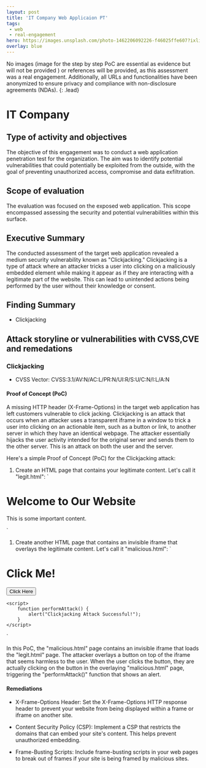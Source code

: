 ```yaml
---
layout: post
title: 'IT Company Web Applicaion PT'
tags:
 - web
 - real-engagement
hero: https://images.unsplash.com/photo-1462206092226-f46025ffe607?ixlib=rb-4.0.3&ixid=M3wxMjA3fDB8MHxwaG90by1wYWdlfHx8fGVufDB8fHx8fA%3D%3D&auto=format&fit=crop&w=1474&q=80
overlay: blue
---
```


No images (image for the step by step PoC are essential as evidence but will not be provided
) or references will be provided, as this assessment was a real engagement. Additionally, all URLs and functionalities have been anonymized to ensure privacy and compliance with non-disclosure agreements (NDAs). {: .lead} <!--break-->

# IT Company

## Type of activity and objectives
The objective of this engagement was to conduct a web application penetration test for the organization. The aim was to identify potential vulnerabilities that could potentially be exploited from the outside, with the goal of preventing unauthorized access, compromise and data exfiltration.
## Scope of evaluation
The evaluation was focused on the exposed web application. This scope encompassed assessing the security and potential vulnerabilities within this surface.
## Executive Summary 
The conducted assessment of the target web application revealed a medium security vulnerability known as "Clickjacking." Clickjacking is a type of attack where an attacker tricks a user into clicking on a maliciously embedded element while making it appear as if they are interacting with a legitimate part of the website. This can lead to unintended actions being performed by the user without their knowledge or consent.
## Finding Summary
- Clickjacking
## Attack storyline or vulnerabilities with CVSS,CVE and remedations
### Clickjacking
- CVSS Vector: CVSS:3.1/AV:N/AC:L/PR:N/UI:R/S:U/C:N/I:L/A:N
#### Proof of Concept (PoC)
A missing HTTP header (X-Frame-Options) in the target web application has left customers vulnerable to click jacking. Clickjacking is an attack that occurs when an attacker uses a transparent iframe in a window to trick a user into clicking on an actionable item, such as a button or link, to another server in which they have an identical webpage. The attacker essentially hijacks the user activity intended for the original server and sends them to the other server. This is an attack on both the user and the server.

Here's a simple Proof of Concept (PoC) for the Clickjacking attack:

1. Create an HTML page that contains your legitimate content. Let's call it "legit.html":
`
<!DOCTYPE html>
<html>
<head>
    <title>Legitimate Page</title>
</head>
<body>
    <h1>Welcome to Our Website</h1>
    <p>This is some important content.</p>
</body>
</html>
`

1. Create another HTML page that contains an invisible iframe that overlays the legitimate content. Let's call it "malicious.html":
`
<!DOCTYPE html>
<html>
<head>
    <title>Malicious Page</title>
    <style>
        iframe {
            position: absolute;
            top: 0;
            left: 0;
            width: 100%;
            height: 100%;
            opacity: 0;
        }
    </style>
</head>
<body>
    <iframe src="legit.html"></iframe>
    <h1>Click Me!</h1>
    <button onclick="performAttack()">Click Here</button>

    <script>
        function performAttack() {
            alert("Clickjacking Attack Successful!");
        }
    </script>
</body>
</html>
`

In this PoC, the "malicious.html" page contains an invisible iframe that loads the "legit.html" page. The attacker overlays a button on top of the iframe that seems harmless to the user. When the user clicks the button, they are actually clicking on the button in the overlaying "malicious.html" page, triggering the "performAttack()" function that shows an alert.


#### Remediations
- X-Frame-Options Header: Set the X-Frame-Options HTTP response header to prevent your website from being displayed within a frame or iframe on another site.

- Content Security Policy (CSP): Implement a CSP that restricts the domains that can embed your site's content. This helps prevent unauthorized embedding.

- Frame-Busting Scripts: Include frame-busting scripts in your web pages to break out of frames if your site is being framed by malicious sites.
